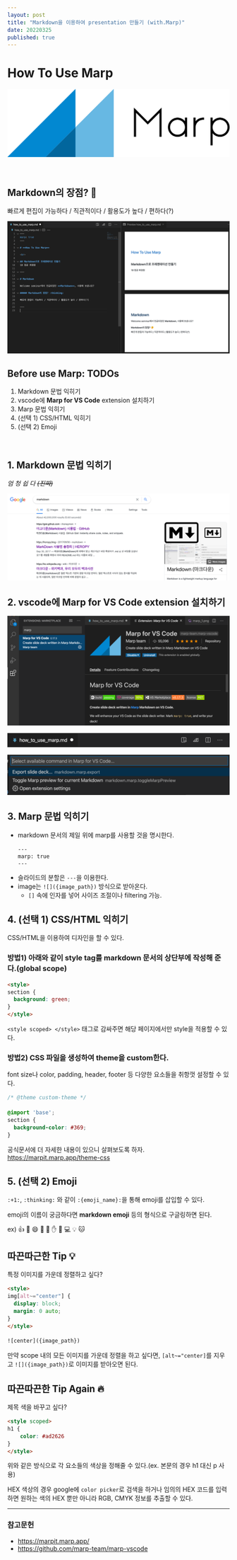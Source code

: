 ```yaml
---
layout: post
title: "Markdown을 이용하여 presentation 만들기 (with.Marp)"
date: 20220325
published: true
---
```


# **How To Use Marp**

![](../images/marp/marp.svg)

<br>

## Markdown의 장점? :thinking:

빠르게 편집이 가능하다 / 직관적이다 / 활용도가 높다 / 편하다(?)


![](../images/marp/marp_1.png)

## Before use Marp: TODOs

1. Markdown 문법 익히기
2. vscode에 **Marp for VS Code** extension 설치하기
3. Marp 문법 익히기
4. (선택 1) CSS/HTML 익히기
5. (선택 2) Emoji

<br>

## 1. Markdown 문법 익히기

*엄 청 쉽 다 ~~(진짜)~~*

![](../images/marp/marp_5.png)


## 2. vscode에 **Marp for VS Code** extension 설치하기

![](../images/marp/marp_2.png)

![](../images/marp/marp_3.png)

![](../images/marp/marp_4.png)


## 3. Marp 문법 익히기

- markdown 문서의 제일 위에 marp를 사용할 것을 명시한다.
    ```
    ---
    marp: true
    ---
    ```
- 슬라이드의 분할은 `---`을 이용한다.
- image는 `![]({image_path})` 방식으로 받아온다.
  - `[]` 속에 인자를 넣어 사이즈 조절이나 filtering 가능.

## 4. (선택 1) CSS/HTML 익히기

CSS/HTML을 이용하여 디자인을 할 수 있다. 

### 방법1) 아래와 같이 style tag를 markdown 문서의 상단부에 작성해 준다.(global scope)
```html
<style>
section {
  background: green;
}
</style>
```
`<style scoped> </style>` 태그로 감싸주면 해당 페이지에서만 style을 적용할 수 있다.


### 방법2) CSS 파일을 생성하여 theme을 custom한다. 

font size나 color, padding, header, footer 등 다양한 요소들을 취항껏 설정할 수 있다.
```css
/* @theme custom-theme */

@import 'base';
section {
  background-color: #369;
}
```
공식문서에 더 자세한 내용이 있으니 살펴보도록 하자.
https://marpit.marp.app/theme-css

## 5. (선택 2) Emoji

`:+1:`, `:thinking:` 와 같이 `:{emoji_name}:`을 통해 emoji를 삽입할 수 있다. 

emoji의 이름이 궁금하다면 **markdown emoji** 등의 형식으로 구글링하면 된다.

ex) :+1: :thinking: :smile: :eyes: :tada: :hand: :pray: :computer: :bulb: :cat:


## 따끈따근한 Tip :bulb:

특정 이미지를 가운데 정렬하고 싶다?
```html
<style>
img[alt~="center"] {
  display: block;
  margin: 0 auto;
}
</style>

![center]({image_path})
```
만약 scope 내의 모든 이미지를 가운데 정렬을 하고 싶다면, `[alt~="center]`를 지우고 `![]({image_path})`로 이미지를 받아오면 된다.

## 따끈따끈한 Tip Again :fire:

제목 색을 바꾸고 싶다?
```html
<style scoped>
h1 {
    color: #ad2626
}
</style>
```
위와 같은 방식으로 각 요소들의 색상을 정해줄 수 있다.(ex. 본문의 경우 h1 대신 p 사용)

HEX 색상의 경우 google에 `color picker`로 검색을 하거나 임의의 HEX 코드를 입력하면 원하는 색의 HEX 뿐만 아니라 RGB, CMYK 정보를 추출할 수 있다.

<hr>

### 참고문헌

- https://marpit.marp.app/
- https://github.com/marp-team/marp-vscode